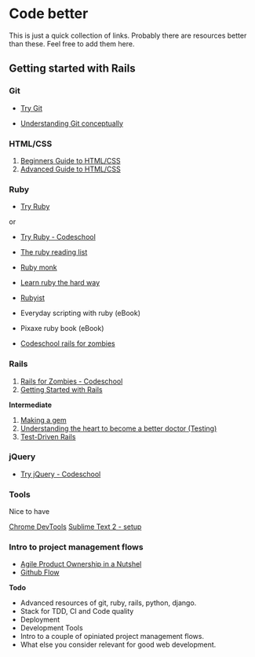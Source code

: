 # Code better

This is just a quick collection of links. Probably there are resources better than these. Feel free to add them here.

## Getting started with Rails

### Git

* [Try Git](http://www.codeschool.com/courses/try-git)

* [Understanding Git conceptually](http://www.sbf5.com/~cduan/technical/git/)

### HTML/CSS

1. [Beginners Guide to HTML/CSS](http://learn.shayhowe.com/)
2. [Advanced Guide to HTML/CSS](http://learn.shayhowe.com/advanced-html-css/)

### Ruby

* [Try Ruby](http://tryruby.org/)

or 

* [Try Ruby - Codeschool](http://www.codeschool.com/courses/try-ruby)

* [The ruby reading list](http://www.informit.com/articles/article.aspx?p=1759889&WT.mc_id=IT_NL_Content_2011_10_17)

* [Ruby monk](http://rubymonk.com/)

* [Learn ruby the hard way](http://ruby.learncodethehardway.org/)

* [Rubyist](http://rubyist.info/)

* Everyday scripting with ruby (eBook)

* Pixaxe ruby book (eBook)

* [Codeschool rails for zombies](http://railsforzombies.org/levels/2)

### Rails

1. [Rails for Zombies - Codeschool](http://www.codeschool.com/courses/rails-for-zombies-redux)
2. [Getting Started with Rails](http://guides.rubyonrails.org/getting_started.html)

**Intermediate**

1. [Making a gem](http://blog.teamtreehouse.com/how-to-build-a-ruby-gem-with-guest-sam-soffes)
2. [Understanding the heart to become a better doctor (Testing)](http://blog.zamith.pt/blog/2013/04/10/understanding-the-heart-to-become-a-better-doctor/)
3. [Test-Driven Rails](https://learn.thoughtbot.com/purchases/d27fb3e007037d4ef543caf84d87ecc7)

### jQuery 

* [Try jQuery - Codeschool](http://www.codeschool.com/courses/try-jquery)

### Tools

Nice to have

[Chrome DevTools](http://www.codeschool.com/courses/discover-devtools)
[Sublime Text 2 - setup](http://blog.alexmaccaw.com/sublime-text)

### Intro to project management flows

* [Agile Product Ownership in a Nutshel](http://blog.crisp.se/2012/10/25/henrikkniberg/agile-product-ownership-in-a-nutshell)
* [Github Flow](http://scottchacon.com/2011/08/31/github-flow.html)

**Todo**
* Advanced resources of git, ruby, rails, python, django.
* Stack for TDD, CI and Code quality
* Deployment
* Development Tools
* Intro to a couple of opiniated project management flows.
* What else you consider relevant for good web development.
